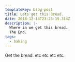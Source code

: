 ```yaml
---
templateKey: blog-post
title: Lets get this Bread.
date: 2018-12-14T23:23:19.314Z
description: |-
  Where in we get this bread. 
  The End.
tags:
  - baking
---
```

Get the bread. etc etc etc etc.
